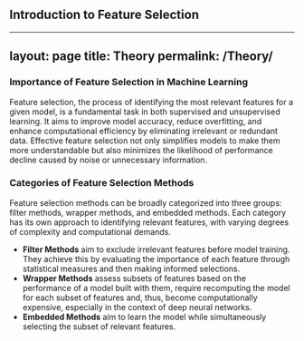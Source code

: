 ## Introduction to Feature Selection

---
layout: page
title: Theory
permalink: /Theory/
---

### Importance of Feature Selection in Machine Learning
                                                                                                                                                                                
Feature selection, the process of identifying the most relevant features for a given model, is
a fundamental task in both supervised and unsupervised learning. It aims to improve model
accuracy, reduce overfitting, and enhance computational efficiency by eliminating irrelevant
or redundant data. Effective feature selection not only simplifies models to make them more
understandable but also minimizes the likelihood of performance decline caused by noise or
unnecessary information.


### Categories of Feature Selection Methods

Feature selection methods can be broadly categorized into three groups: filter methods,
wrapper methods, and embedded methods. Each category has its own approach to
identifying relevant features, with varying degrees of complexity and computational
demands.
- **Filter Methods** aim to exclude irrelevant features before model training. They achieve
this by evaluating the importance of each feature through statistical measures and
then making informed selections.
- **Wrapper Methods** assess subsets of features based on the performance of a model
built with them, require recomputing the model for each subset of features and, thus,
become computationally expensive, especially in the context of deep neural networks.
- **Embedded Methods** aim to learn the model while simultaneously selecting the subset
of relevant features.
